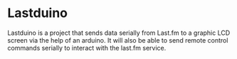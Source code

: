 Lastduino
=========

Lastduino is a project that sends data serially from Last.fm to a graphic LCD screen via the help of an arduino.  It will also be able to send remote control commands serially to interact with the last.fm service.